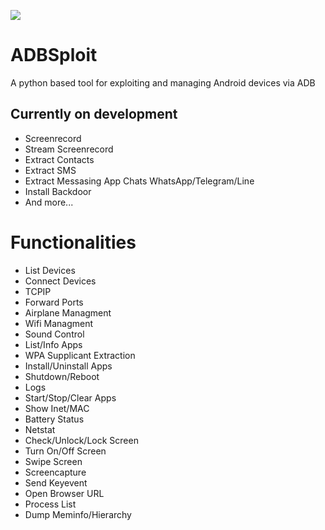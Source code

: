 ![](https://raw.githubusercontent.com/mesquidar/adbsploit/master/adbsploit.png)

# ADBSploit

A python based tool for exploiting and managing Android devices via ADB

## Currently on development

- Screenrecord
- Stream Screenrecord
- Extract Contacts
- Extract SMS
- Extract Messasing App Chats WhatsApp/Telegram/Line
- Install Backdoor
- And more...

# Functionalities

- List Devices
- Connect Devices
- TCPIP
- Forward Ports
- Airplane Managment
- Wifi Managment
- Sound Control
- List/Info Apps
- WPA Supplicant Extraction
- Install/Uninstall Apps
- Shutdown/Reboot
- Logs
- Start/Stop/Clear Apps
- Show Inet/MAC
- Battery Status
- Netstat
- Check/Unlock/Lock Screen
- Turn On/Off Screen
- Swipe Screen
- Screencapture
- Send Keyevent
- Open Browser URL
- Process List
- Dump Meminfo/Hierarchy





